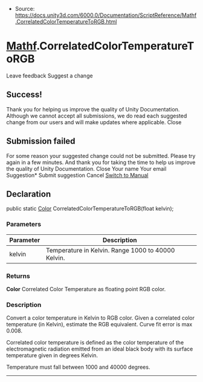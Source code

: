* Source: https://docs.unity3d.com/6000.0/Documentation/ScriptReference/Mathf.CorrelatedColorTemperatureToRGB.html

#  [Mathf](https://docs.unity3d.com/6000.0/Documentation/ScriptReference/Mathf.html).CorrelatedColorTemperatureToRGB
Leave feedback
Suggest a change
## Success!
Thank you for helping us improve the quality of Unity Documentation. Although we cannot accept all submissions, we do read each suggested change from our users and will make updates where applicable.
Close
## Submission failed
For some reason your suggested change could not be submitted. Please <a>try again</a> in a few minutes. And thank you for taking the time to help us improve the quality of Unity Documentation.
Close
Your name Your email Suggestion* Submit suggestion
Cancel
[Switch to Manual](https://docs.unity3d.com/6000.0/Documentation/Manual/class-Mathf.html "Go to Mathf Component in the Manual")
## Declaration
public static [Color](https://docs.unity3d.com/6000.0/Documentation/ScriptReference/Color.html) CorrelatedColorTemperatureToRGB(float kelvin); 
### Parameters
Parameter | Description  
---|---  
kelvin | Temperature in Kelvin. Range 1000 to 40000 Kelvin.  
### Returns
**Color** Correlated Color Temperature as floating point RGB color. 
### Description
Convert a color temperature in Kelvin to RGB color.
Given a correlated color temperature (in Kelvin), estimate the RGB equivalent. Curve fit error is max 0.008.  
  
Correlated color temperature is defined as the color temperature of the electromagnetic radiation emitted from an ideal black body with its surface temperature given in degrees Kelvin.  
  
Temperature must fall between 1000 and 40000 degrees.
* * *
